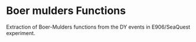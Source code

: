 # Boer mulders Functions
Extraction of Boer-Mulders functions from the DY events in E906/SeaQuest experiment.
